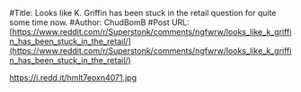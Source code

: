 #Title: Looks like K. Griffin has been stuck in the retail question for quite some time now.
#Author: ChudBomB
#Post URL: [https://www.reddit.com/r/Superstonk/comments/ngfwrw/looks_like_k_griffin_has_been_stuck_in_the_retail/](https://www.reddit.com/r/Superstonk/comments/ngfwrw/looks_like_k_griffin_has_been_stuck_in_the_retail/)


https://i.redd.it/hmlt7eoxn4071.jpg